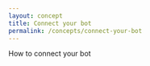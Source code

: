 ```yaml
---
layout: concept
title: Connect your bot
permalink: /concepts/connect-your-bot
---
```


How to connect your bot
